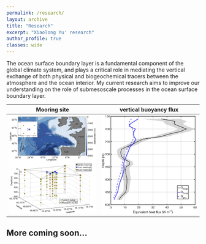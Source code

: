 ```yaml
---
permalink: /research/
layout: archive
title: "Research"
excerpt: "Xiaolong Yu' research"
author_profile: true 
classes: wide  
---
```


The ocean surface boundary layer is a fundamental component of the global climate system, and plays a critical role in mediating the vertical exchange of both physical and biogeochemical tracers between the atmosphere and the ocean interior. My current research aims to improve our understanding on the role of submesoscale processes in the ocean surface boundary layer.



Mooring site            |  vertical buoyancy flux
:-------------------------:|:-------------------------:
![](aa.png)  |  ![](bb.png)



<h2>More coming soon...</h2>

